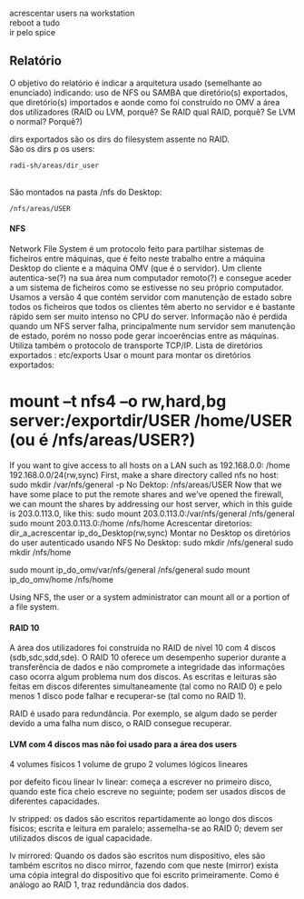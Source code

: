 acrescentar users na workstation
<br />
reboot a tudo
<br />
ir pelo spice
<br />

## Relatório
O objetivo do relatório é indicar a arquitetura usado (semelhante ao enunciado) indicando:
    uso de NFS ou SAMBA
    que diretório(s) exportados, que diretório(s) importados e aonde
    como foi construído no OMV a área dos utilizadores (RAID ou LVM, porquê? Se RAID qual RAID, porquê? Se LVM o normal? Porquê?)



dirs exportados são os dirs do filesystem assente no RAID.
<br />
São os dirs p os users:

    radi-sh/areas/dir_user

<br />
São montados na pasta /nfs do Desktop:

    /nfs/areas/USER


#### NFS
Network File System é um protocolo feito para partilhar sistemas de ficheiros entre máquinas, que é feito neste trabalho entre a máquina Desktop do cliente e a máquina OMV (que é o servidor). Um cliente autentica-se(?) na sua área num computador remoto(?) e consegue aceder a um sistema de ficheiros como se estivesse no seu próprio computador.  Usamos a versão 4 que contém servidor com manutenção de estado sobre todos os ficheiros que todos os clientes têm aberto no servidor e é bastante rápido sem ser muito intenso no CPU do server. Informação não é perdida quando um NFS server falha, principalmente num servidor sem manutenção de estado, porém no nosso pode gerar incoerências entre as máquinas. Utiliza também o protocolo de transporte TCP/IP.
Lista de diretórios exportados : 
etc/exports
Usar o mount para montar os diretórios exportados: 
# mount –t nfs4 –o rw,hard,bg server:/exportdir/USER /home/USER (ou é /nfs/areas/USER?)
If you want to give access to all hosts on a LAN such as 192.168.0.0: 
/home 192.168.0.0/24(rw,sync)
First, make a share directory called nfs no host:
sudo mkdir /var/nfs/general -p
No Dektop:
   /nfs/areas/USER
Now that we have some place to put the remote shares and we’ve opened the firewall, we can mount the shares by addressing our host server, which in this guide is 203.0.113.0, like this:
sudo mount 203.0.113.0:/var/nfs/general /nfs/general
sudo mount 203.0.113.0:/home /nfs/home
Acrescentar diretorios:
dir_a_acrescentar ip_do_Desktop(rw,sync)
Montar no Desktop os diretórios do user autenticado usando NFS
No Desktop:
sudo mkdir /nfs/general
sudo mkdir /nfs/home

sudo mount ip_do_omv/var/nfs/general /nfs/general
sudo mount ip_do_omv/home /nfs/home

Using NFS, the user or a system administrator can mount all or a portion of a file system.


#### RAID 10
A área dos utilizadores foi construída no RAID de nível 10 com 4 discos (sdb,sdc,sdd,sde).
O RAID 10 oferece um desempenho superior durante a transferência de dados e não compromete a integridade das informações caso ocorra algum problema num dos discos.
As escritas e leituras são feitas em discos diferentes simultaneamente (tal como no RAID 0) e pelo menos 1 disco pode falhar e recuperar-se (tal como no RAID 1).

RAID é usado para redundância. Por exemplo, se algum dado se perder devido a uma falha num disco, o RAID consegue recuperar.


#### LVM com 4 discos mas não foi usado para a área dos users
4 volumes físicos
1 volume de grupo
2 volumes lógicos lineares

por defeito ficou linear
lv linear: começa a escrever no primeiro disco, quando este fica cheio escreve no seguinte; podem ser usados discos de diferentes capacidades.

lv stripped: os dados são escritos repartidamente ao longo dos discos físicos; escrita e leitura em paralelo; assemelha-se ao RAID 0; devem ser utilizados discos de igual capacidade.

lv mirrored:
Quando os dados são escritos num dispositivo, eles são também escritos no disco mirror, fazendo com que neste (mirror) exista uma cópia integral do dispositivo que foi escrito primeiramente. Como é análogo ao RAID 1, traz redundância dos dados.

